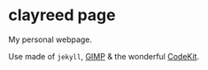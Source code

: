clayreed page 
=============

My personal webpage.

Use made of `jekyll`, [GIMP][] & the wonderful [CodeKit][]. 

[GIMP]: http://en.wikipedia.org/wiki/GIMP "GIMP Wikipedia article"
[CodeKit]: https://incident57.com/codekit/ "CodeKit offical page"